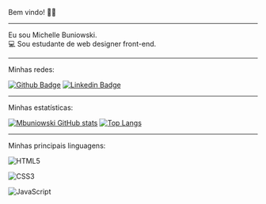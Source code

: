 Bem vindo! 🙋‍♀️

<hr>

Eu sou Michelle Buniowski.<br>
💻 Sou estudante de web designer front-end.<br>

<hr>

Minhas redes:

[![Github Badge](https://img.shields.io/badge/-Github-000?style=flat-square&logo=Github&logoColor=white&link=https://github.com/Mbuniowski)](https://github.com/Mbuniowski)
[![Linkedin Badge](https://img.shields.io/badge/-LinkedIn-blue?style=flat-square&logo=Linkedin&logoColor=white&link=https://www.linkedin.com/in/Mbuniowski/)](https://www.linkedin.com/in/Mbuniowski/)

<hr>

Minhas estatísticas:

[![Mbuniowski GitHub stats](https://github-readme-stats.vercel.app/api?username=Mbuniowski)](https://github.com/Mbuniowski/github-readme-stats)
[![Top Langs](https://github-readme-stats.vercel.app/api/top-langs/?username=Mbuniowski&layout=compact)](https://github.com/Mbuniowski/github-readme-stats)

<hr>

Minhas principais linguagens:

![HTML5](https://img.shields.io/badge/html5-%23E34F26.svg?style=for-the-badge&logo=html5&logoColor=white) 

![CSS3](https://img.shields.io/badge/css3-%231572B6.svg?style=for-the-badge&logo=css3&logoColor=white) 

![JavaScript](https://img.shields.io/badge/javascript-%23323330.svg?style=for-the-badge&logo=javascript&logoColor=%23F7DF1E)
